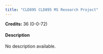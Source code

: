 ```yaml
---
title: "CLD895 CLD895 MS Research Project"
---
```

**Credits:** 36 (0-0-72)

#### Description
No description available.
